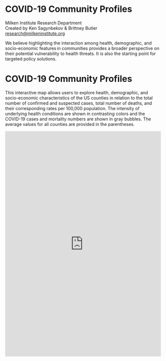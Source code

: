 <H1> COVID-19 Community Profiles </H1>
Milken Institute Research Department <br>
Created by Ken Sagynbekov & Brittney Butler <br> 
<a href="mailto:research@milkeninstitute.org"> research@milkeninstitute.org </a><br> 

We believe highlighting the interaction among health, demographic, and socio-economic features in communities provides a broader perspective on their potential vulnerability to health threats. It is also the starting point for targeted policy solutions. <Br>
  
  
<H1> COVID-19 Community Profiles </H1> 

This interactive map allows users to explore health, demographic, and socio-economic characteristics of the US counties in relation to the total number of confirmed and suspected cases, total number of deaths, and their corresponding rates per 100,000 population. The intensity of underlying health conditions are shown in contrasting colors and the COVID-19 cases and mortality numbers are shown in gray bubbles. The average values for all counties are provided in the parentheses. 

<iframe src="https://public.tableau.com/views/May11Map/Dashboard2?:display_count=y&:origin=viz_share_link" width="100%" height="727" frameborder="0"></iframe>





